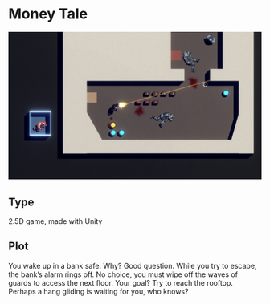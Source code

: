 # Money Tale

![cover](./Screenshots/cover.png)

## Type

2.5D game, made with Unity

## Plot

You wake up in a bank safe. Why? Good question. While you try to escape, the bank’s alarm rings off. No choice, you must wipe off the waves of guards to access the next floor. Your goal? Try to reach the rooftop. Perhaps a hang gliding is waiting for you, who knows?
